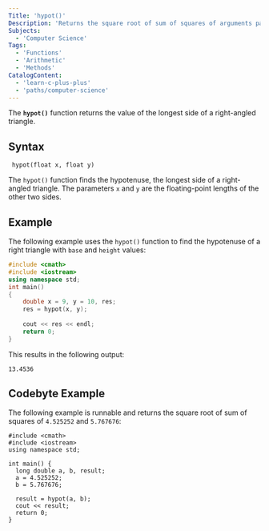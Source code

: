 ```yaml
---
Title: 'hypot()'
Description: 'Returns the square root of sum of squares of arguments passed.'
Subjects:
  - 'Computer Science'
Tags:
  - 'Functions'
  - 'Arithmetic'
  - 'Methods'
CatalogContent:
  - 'learn-c-plus-plus'
  - 'paths/computer-science'
---
```


The **`hypot()`** function returns the value of the longest side of a right-angled triangle.

## Syntax

```pseudo
 hypot(float x, float y)
```

The `hypot()` function finds the hypotenuse, the longest side of a right-angled triangle. The parameters `x` and `y` are the floating-point lengths of the other two sides.

## Example

The following example uses the `hypot()` function to find the hypotenuse of a right triangle with `base` and `height` values:

```cpp
#include <cmath>
#include <iostream>
using namespace std;
int main()
{
    double x = 9, y = 10, res;
    res = hypot(x, y);
  
    cout << res << endl;
    return 0;
}
```

This results in the following output:

```shell
13.4536
```

## Codebyte Example

The following example is runnable and returns the square root of sum of squares of `4.525252` and `5.767676`:

```codebyte/cpp
#include <cmath>
#include <iostream>
using namespace std;

int main() {
  long double a, b, result;
  a = 4.525252;
  b = 5.767676;
  
  result = hypot(a, b);
  cout << result;
  return 0;
}
```
